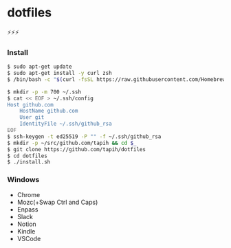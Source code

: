 # dotfiles

⚡⚡⚡

### Install

```sh
$ sudo apt-get update
$ sudo apt-get install -y curl zsh
$ /bin/bash -c "$(curl -fsSL https://raw.githubusercontent.com/Homebrew/install/master/install.sh)"

$ mkdir -p -m 700 ~/.ssh
$ cat << EOF > ~/.ssh/config
Host github.com
    HostName github.com
    User git
    IdentityFile ~/.ssh/github_rsa
EOF
$ ssh-keygen -t ed25519 -P "" -f ~/.ssh/github_rsa
$ mkdir -p ~/src/github.com/tapih && cd $_
$ git clone https://github.com/tapih/dotfiles
$ cd dotfiles
$ ./install.sh
```

### Windows
- Chrome
- Mozc(+Swap Ctrl and Caps)
- Enpass
- Slack
- Notion
- Kindle
- VSCode

